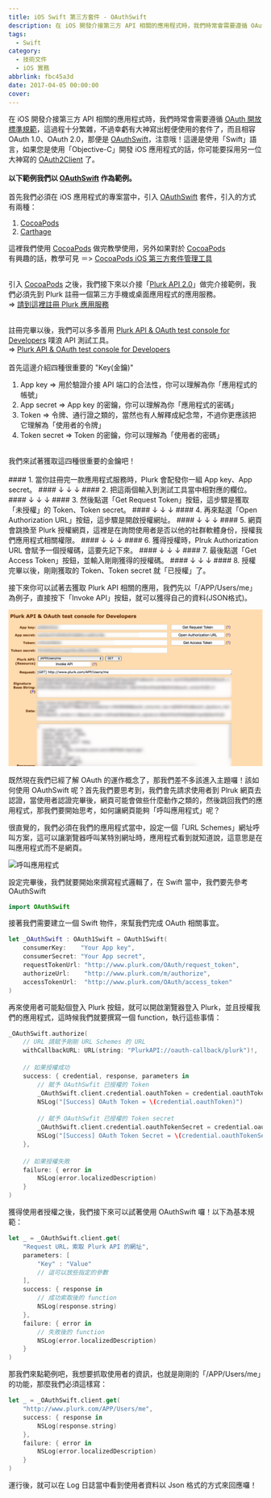 ```yaml
---
title: iOS Swift 第三方套件 - OAuthSwift
description: 在 iOS 開發介接第三方 API 相關的應用程式時，我們時常會需要遵循 OAuth 開放標準規範 ...
tags:
  - Swift
category:
  - 技術文件
  - iOS 實務
abbrlink: fbc45a3d
date: 2017-04-05 00:00:00
cover:
---
```


在 iOS 開發介接第三方 API 相關的應用程式時，我們時常會需要遵循 [OAuth 開放標準規範](https://zh.wikipedia.org/wiki/OAuth)，這過程十分繁雜，不過幸虧有大神寫出輕便使用的套件了，而且相容 OAuth 1.0、OAuth 2.0，那便是 [OAuthSwift](https://github.com/OAuthSwift/OAuthSwift)，注意哦！這邊是使用「Swift」語言，如果您是使用「Objective-C」開發 iOS 應用程式的話，你可能要採用另一位大神寫的 [OAuth2Client](https://github.com/nxtbgthng/OAuth2Client) 了。
<br /><br />
**以下範例我們以 [OAuthSwift](https://github.com/OAuthSwift/OAuthSwift) 作為範例。**
<br /><br />
首先我們必須在 iOS 應用程式的專案當中，引入 [OAuthSwift](https://github.com/OAuthSwift/OAuthSwift) 套件，引入的方式有兩種：

1. [CocoaPods](https://cocoapods.org/)
2. [Carthage](https://github.com/Carthage/Carthage)

這裡我們使用 [CocoaPods](https://cocoapods.org/) 做完教學使用，另外如果對於 [CocoaPods](https://cocoapods.org/)<br />
有興趣的話，教學可見 ＝> [CocoaPods iOS 第三方套件管理工具](https://blog.init.engineer/posts/CocoaPodsBasic/)<br />
<br />

引入 [CocoaPods](https://cocoapods.org/) 之後，我們接下來以介接「[Plurk API 2.0](https://www.plurk.com/API)」做完介接範例，我們必須先到 Plurk 註冊一個第三方手機或桌面應用程式的應用服務。<br />
=> [請到這裡註冊 Plurk 應用服務](https://www.plurk.com/PlurkApp/register)<br />
<br />

註冊完畢以後，我們可以多多善用 [Plurk API & OAuth test console for Developers](https://www.plurk.com/OAuth/test#/APP/Users/me) 噗浪 API 測試工具。<br />
=> [Plurk API & OAuth test console for Developers](https://www.plurk.com/OAuth/test#/APP/Users/me)
<br />
<br />
首先這邊介紹四種很重要的 "Key(金鑰)"<br />

1. App key => 用於驗證介接 API 端口的合法性，你可以理解為你「應用程式的帳號」
2. App secret => App key 的密鑰，你可以理解為你「應用程式的密碼」
3. Token => 令牌、通行證之類的，當然也有人解釋成紀念幣，不過你更應該把它理解為「使用者的令牌」
4. Token secret => Token 的密鑰，你可以理解為「使用者的密碼」

<br />
我們來試著獲取這四種很重要的金鑰吧！<br />
<br />
#### 1. 當你註冊完一款應用程式服務時，Plurk 會配發你一組 App key、App secret。
####     ↓  ↓  ↓
#### 2. 把這兩個輸入到測試工具當中相對應的欄位。
####     ↓  ↓  ↓
#### 3. 然後點選「Get Request Token」按鈕，這步驟是獲取「未授權」的 Token、Token secret。
####     ↓  ↓  ↓
#### 4. 再來點選「Open Authorization URL」按鈕，這步驟是開啟授權網址。
####     ↓  ↓  ↓
#### 5. 網頁會跳換至 Plurk 授權網頁，這裡是在詢問使用者是否以他的社群軟體身份，授權我們應用程式相關權限。
####     ↓  ↓  ↓
#### 6. 獲得授權時，Plruk Authorization URL 會賦予一個授權碼，這要先記下來。
####     ↓  ↓  ↓
#### 7. 最後點選「Get Access Token」按鈕，並輸入剛剛獲得的授權碼。
####     ↓  ↓  ↓
#### 8. 授權完畢以後，剛剛獲取的 Token、Token secret 就「已授權」了。
<br />

接下來你可以試著去獲取 Plurk API 相關的應用，我們先以「/APP/Users/me」為例子，直接按下「Invoke API」按鈕，就可以獲得自己的資料(JSON格式)。

![範例圖](/img/posts/5R2bxgk.png)

既然現在我們已經了解 OAuth 的運作概念了，那我們差不多該進入主題囉！該如何使用 OAuthSwift 呢？首先我們要思考到，我們會先請求使用者到 Plruk 網頁去認證，當使用者認證完畢後，網頁可能會做些什麼動作之類的，然後跳回我們的應用程式，那我們要開始思考，如何讓網頁能夠「呼叫應用程式」呢？
<br />

很直覺的，我們必須在我們的應用程式當中，設定一個「URL Schemes」網址呼叫方案，這可以讓瀏覽器呼叫某特別網址時，應用程式看到就知道說，這意思是在叫應用程式而不是網頁。

![呼叫應用程式](https://github.com/OAuthSwift/OAuthSwift/raw/master/Assets/URLSchemes.png)

設定完畢後，我們就要開始來撰寫程式邏輯了，在 Swift 當中，我們要先參考 OAuthSwift

```swift
import OAuthSwift
````

接著我們需要建立一個 Swift 物件，來幫我們完成 OAuth 相關事宜。

```swift
let _OAuthSwift : OAuth1Swift = OAuth1Swift(
    consumerKey:    "Your App key",
    consumerSecret: "Your App secret",
    requestTokenUrl: "http://www.plurk.com/OAuth/request_token",
    authorizeUrl:    "http://www.plurk.com/m/authorize",
    accessTokenUrl:  "http://www.plurk.com/OAuth/access_token"
)
```

再來使用者可能點個登入 Plurk 按鈕，就可以開啟瀏覽器登入 Plurk，並且授權我們的應用程式，這時候我們就要撰寫一個 function，執行這些事情：

```swift
_OAuthSwift.authorize(
    // URL 請賦予剛剛 URL Schemes 的 URL
    withCallbackURL: URL(string: "PlurkAPI://oauth-callback/plurk")!,
    
    // 如果授權成功
    success: { credential, response, parameters in
        // 賦予 OAuthSwfit 已授權的 Token
        _OAuthSwift.client.credential.oauthToken = credential.oauthToken
        NSLog("[Success] OAuth Token = \(credential.oauthToken)")
        
        // 賦予 OAuthSwfit 已授權的 Token secret
        _OAuthSwift.client.credential.oauthTokenSecret = credential.oauthTokenSecret
        NSLog("[Success] OAuth Token Secret = \(credential.oauthTokenSecret)")
    },

    // 如果授權失敗
    failure: { error in
        NSLog(error.localizedDescription)
    }
)
```

獲得使用者授權之後，我們接下來可以試著使用 OAuthSwift 囉！以下為基本規範：

```swift
let _ = _OAuthSwift.client.get(
    "Request URL，索取 Plurk API 的網址",
    parameters: [
        "Key" : "Value"
        // 這可以放些指定的參數
    ],
    success: { response in
        // 成功索取後的 function
        NSLog(response.string)
    },
    failure: { error in
        // 失敗後的 function
        NSLog(error.localizedDescription)
    }
)
```

那我們來點範例吧，我想要抓取使用者的資訊，也就是剛剛的「/APP/Users/me」的功能，那麼我們必須這樣寫：

```swift
let _ = _OAuthSwift.client.get(
    "http://www.plurk.com/APP/Users/me",
    success: { response in
        NSLog(response.string)
    },
    failure: { error in
        NSLog(error.localizedDescription)
    }
)
```

運行後，就可以在 Log 日誌當中看到使用者資料以 Json 格式的方式來回應囉！
